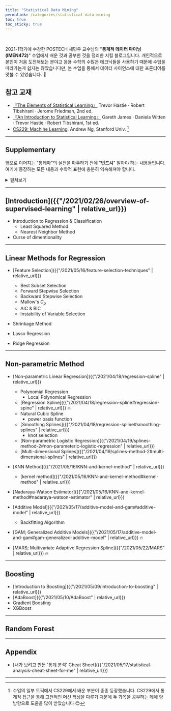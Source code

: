 ```yaml
---
title: "Statistical Data Mining"
permalink: /categories/statistical-data-mining
toc: true
toc_sticky: true
---
```


<br/>

2021-1학기에 수강한 POSTECH 채민우 교수님의 "**통계적 데이터 마이닝(IMEN472)**" 수업에서 배운 것과 공부한 것을 정리한 지킬 블로그입니다. 개인적으로 본인이 처음 도전해보는 분야고 응용 수학의 수많은 테크닉들을 사용하기 때문에 수업을 따라가는게 쉽지는 않았습니다만, 본 수업을 통해서 데이터 사이언스에 대한 프론티어를 맛볼 수 있었습니다. 🤯

## 참고 교재
- [『The Elements of Statistical Learning』](https://web.stanford.edu/~hastie/ElemStatLearn/) Trevor Hastie · Robert Tibshirani · Jerome Friedman, 2nd ed.
- [『An Introduction to Statistical Learning』](https://www.statlearning.com/) Gareth James · Daniela Witten · Trevor Hastie · Robert Tibshirani, 1st ed.
- [CS229: Machine Learning](http://cs229.stanford.edu/syllabus-autumn2018), Andrew Ng, Stanford Univ. [^1]

<hr/>

## Supplementary

앞으로 이어지는 "통데마"의 실전을 마주하기 전에 "**반드시**" 알아야 하는 내용들입니다. 여기에 등장하는 모든 내용과 수학적 표현에 충분히 익숙해져야 합니다.

<details markdown="1" class="statement">
<summary>펼쳐보기</summary>

### Linear Algebra

- [Basic Linear Algebra]({{"/2021/03/07/supp-1-linear-algebra-1" | relative_url}})
  - Column space & Row space & Null space
  - Fundamental Theorem of Linear Algebra
- [Eigen value & Eigen vector]({{"/2021/03/08/supp-1-linear-algebra-2#eigen-value--eigen-vector" | relative_url}})
- [Vector Calculus & Matrix Calculus]({{"/2021/03/08/supp-1-linear-algebra-2#matrix-calculus" | relative_url}})
- [Spectral Decomposition & Singular Value Decomposition]({{"/2021/03/14/supp-1-linear-algebra-3" | relative_url}})
- [Nonnegative Definite & Positive Definite Matrix]({{"/2021/03/27/supp-1-linear-algebra-4" | relative_url}})
- [Orthogonal Projection]({{"/2021/03/27/supp-1-linear-algebra-4#orthogonal-projection" | relative_url}})

### Multivariate Normal Distribution

### Conditional Expectation

</details>

<hr/>

## [Introduction]({{"/2021/02/26/overview-of-supervised-learning" | relative_url}})

- Introduction to Regression & Classification
  - Least Squared Method
  - Nearest Neighbor Method
- Curse of dimentionality

<hr/>

## Linear Methods for Regression

- [Feature Selection]({{"/2021/05/16/feature-selection-techniques" | relative_url}})
  - Best Subset Selection
  - Forward Stepwise Selection
  - Backward Stepwise Selection
  - Mallow's $C_p$
  - AIC & BIC
  - Instability of Variable Selection

- Shrinkage Method

- Lasso Regression
- Ridge Regression

<hr/>

## Non-parametric Method

- [Non-parametric Linear Regression]({{"/2021/04/18/regression-spline" | relative_url}})
  - Polynomial Regression
    - Local Polynomical Regression
  - [Regression Spline]({{"/2021/04/18/regression-spline#regression-spine" | relative_url}}) 🔥
  - Natural Cubic Spline
    - power basis function
  - [Smoothing Splines]({{"/2021/04/18/regression-spline#smoothing-splines" | relative_url}})
    - knot selection
  - [Non-parametric Logistic Regression]({{"/2021/04/19/splines-method-2#non-parameteric-logistic-regression" | relative_url}})
  - [Multi-dimensional Splines]({{"/2021/04/19/splines-method-2#multi-dimensional-splines" | relative_url}})

- [KNN Method]({{"/2021/05/16/KNN-and-kernel-method" | relative_url}})
  - [kernel method]({{"/2021/05/16/KNN-and-kernel-method#kernel-method" | relative_url}})
- [Nadaraya-Watson Estimator]({{"/2021/05/16/KNN-and-kernel-method#nadaraya-watson-estimator" | relative_url}})

- [Additive Model]({{"/2021/05/17/additive-model-and-gam#additive-model" | relative_url}})
  - Backfitting Algorithm
- [GAM; Generalized Additive Models]({{"/2021/05/17/additive-model-and-gam#gam-generalized-additive-model" | relative_url}}) 🔥
- [MARS; Multivariate Adaptive Regression Spline]({{"/2021/05/22/MARS" | relative_url}}) 🔥


<hr/>

## Boosting

- [Introduction to Boosting]({{"/2021/05/09/introduction-to-boosting" | relative_url}})
- [AdaBoost]({{"/2021/05/10/AdaBoost" | relative_url}})
- Gradient Boosting
- XGBoost

<hr/>

## Random Forest

<hr/>

## Appendix

- [내가 보려고 만든 '통계 분석' Cheat Sheet]({{"/2021/05/17/statistical-analysis-cheat-sheet-for-me" | relative_url}})



<hr/>

[^1]: 수업의 일부 토픽에서 CS229에서 배운 부분이 종종 등장했습니다. CS229에서 통계적 접근을 통해 고전적인 머신 러닝을 다루기 때문에 두 과목을 공부하는 데에 양방향으로 도움을 많이 받았습니다 😊


